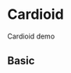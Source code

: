 <script setup>
import Block from '../components/Block.vue'

</script>
# Cardioid
Cardioid demo

## Basic
<Block name="demoCardioid" />
